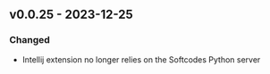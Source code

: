 ## v0.0.25 - 2023-12-25

### Changed

- Intellij extension no longer relies on the Softcodes Python server
